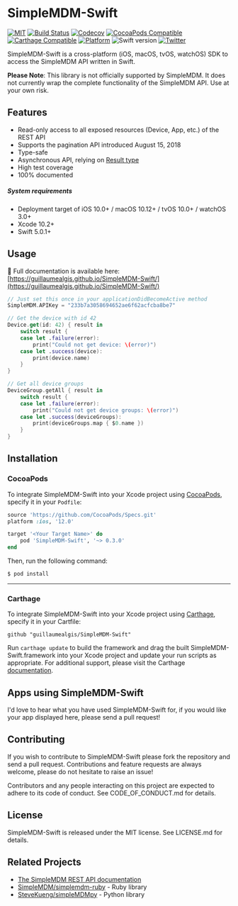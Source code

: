 # SimpleMDM-Swift

[![MIT](https://img.shields.io/github/license/guillaumealgis/SimpleMDM-Swift.svg)](https://tldrlegal.com/license/mit-license)
[![Build Status](https://img.shields.io/travis/guillaumealgis/SimpleMDM-Swift/master.svg)](https://travis-ci.org/guillaumealgis/SimpleMDM-Swift)
[![Codecov](https://img.shields.io/codecov/c/github/guillaumealgis/SimpleMDM-Swift/master.svg)](https://codecov.io/gh/guillaumealgis/SimpleMDM-Swift)
[![CocoaPods Compatible](https://img.shields.io/cocoapods/v/SimpleMDM-Swift.svg)](https://cocoapods.org/pods/SimpleMDM-Swift)
[![Carthage Compatible](https://img.shields.io/badge/Carthage-compatible-blue.svg)](https://github.com/Carthage/Carthage)
[![Platform](https://img.shields.io/cocoapods/p/SimpleMDM-Swift.svg)](https://alamofire.github.io/Alamofire)
![Swift version](https://img.shields.io/badge/swift-5.0-orange.svg)
[![Twitter](https://img.shields.io/badge/twitter-@guillaumealgis-00aced.svg)](https://twitter.com/guillaumealgis)

SimpleMDM-Swift is a cross-platform (iOS, macOS, tvOS, watchOS) SDK to access the SimpleMDM API written in Swift.

**Please Note**: This library is not officially supported by SimpleMDM. It does not currently wrap the complete functionality of the SimpleMDM API. Use at your own risk.

## Features

* Read-only access to all exposed resources (Device, App, etc.) of the REST API
* Supports the pagination API introduced August 15, 2018
* Type-safe
* Asynchronous API, relying on [Result type](https://www.swiftbysundell.com/posts/the-power-of-result-types-in-swift)
* High test coverage
* 100% documented

##### System requirements

+ Deployment target of iOS 10.0+ / macOS 10.12+ / tvOS 10.0+ / watchOS 3.0+
+ Xcode 10.2+
+ Swift 5.0.1+

## Usage

📘 Full documentation is available here: [https://guillaumealgis.github.io/SimpleMDM-Swift/](https://guillaumealgis.github.io/SimpleMDM-Swift/)

```swift
// Just set this once in your applicationDidBecomeActive method
SimpleMDM.APIKey = "233b7a3058694652ae6f62acfcba8be7"

// Get the device with id 42
Device.get(id: 42) { result in
    switch result {
    case let .failure(error):
        print("Could not get device: \(error)")
    case let .success(device):
        print(device.name)
    }
}

// Get all device groups
DeviceGroup.getAll { result in
    switch result {
    case let .failure(error):
        print("Could not get device groups: \(error)")
    case let .success(deviceGroups):
        print(deviceGroups.map { $0.name })
    }
}
```

## Installation

### CocoaPods

To integrate SimpleMDM-Swift into your Xcode project using [CocoaPods](https://cocoapods.org), specify it in your `Podfile`:

```ruby
source 'https://github.com/CocoaPods/Specs.git'
platform :ios, '12.0'

target '<Your Target Name>' do
    pod 'SimpleMDM-Swift', '~> 0.3.0'
end
```

Then, run the following command:

```bash
$ pod install
```

----

### Carthage

To integrate SimpleMDM-Swift into your Xcode project using [Carthage](https://github.com/Carthage/Carthage), specify it in your Cartfile:

`github "guillaumealgis/SimpleMDM-Swift"`

Run `carthage update` to build the framework and drag the built SimpleMDM-Swift.framework into your Xcode project and update your run scripts as appropriate. For additional support, please visit the Carthage [documentation](https://github.com/Carthage/Carthage#if-youre-building-for-ios-tvos-or-watchos).

## Apps using SimpleMDM-Swift

I'd love to hear what you have used SimpleMDM-Swift for, if you would like your app displayed here, please send a pull request!

## Contributing

If you wish to contribute to SimpleMDM-Swift please fork the repository and send a pull request. Contributions and feature requests are always welcome, please do not hesitate to raise an issue!

Contributors and any people interacting on this project are expected to adhere to its code of conduct. See CODE\_OF\_CONDUCT.md for details.

## License

SimpleMDM-Swift is released under the MIT license. See LICENSE.md for details.

## Related Projects

- [The SimpleMDM REST API documentation](https://simplemdm.com/docs/api/)
- [SimpleMDM/simplemdm-ruby](https://github.com/SimpleMDM/simplemdm-ruby) - Ruby library
- [SteveKueng/simpleMDMpy](https://github.com/SteveKueng/simpleMDMpy) - Python library
